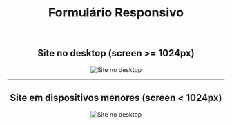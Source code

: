 <h1 align="center"> Formulário Responsivo </h1>

<br>

<div align="center">
  <h2>Site no desktop (screen >= 1024px)</h2>
  <img src="https://github.com/Thyago-ES/Formulario-responsivo/assets/143831711/b14afb27-b82e-43cf-9f34-040cbb4d3d7e" alt="Site no desktop" />
</div>

<hr>

<div align="center">
  <h2>Site em dispositivos menores (screen < 1024px)</h2>
  <img src="https://github.com/Thyago-ES/Formulario-responsivo/assets/143831711/0086d470-1669-4fe4-991f-899b72d08d4c" alt="Site no desktop" />
</div>
